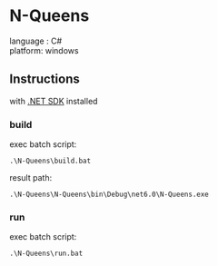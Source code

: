 # N-Queens
language : C#  
platform: windows

## Instructions

with [.NET SDK](https://dotnet.microsoft.com/en-us/download) installed

### build
exec batch script:
```
.\N-Queens\build.bat
```

result path:
```
.\N-Queens\N-Queens\bin\Debug\net6.0\N-Queens.exe
```

### run 
exec batch script:
```
.\N-Queens\run.bat
```
